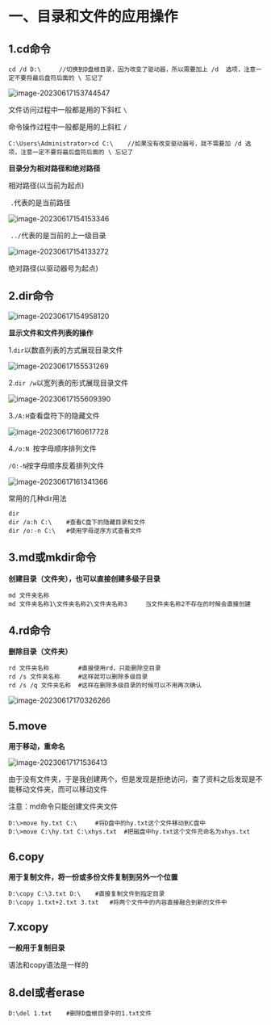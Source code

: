 # 一、目录和文件的应用操作

## 1.cd命令



```
cd /d D:\     //切换到D盘根目录，因为改变了驱动器，所以需要加上 /d  选项，注意一定不要将最后盘符后面的 \ 忘记了
```

![image-20230617153744547](C:\Users\hp\AppData\Roaming\Typora\typora-user-images\image-20230617153744547.png)

文件访问过程中一般都是用的下斜杠 `\`

命令操作过程中一般都是用的上斜杠 `/`

```
C:\Users\Administrator>cd C:\    //如果没有改变驱动器号，就不需要加 /d 选项，注意一定不要将最后盘符后面的 \ 忘记了
```

**目录分为相对路径和绝对路径**

相对路径(以当前为起点)

​	`.`代表的是当前路径

![image-20230617154153346](C:\Users\hp\AppData\Roaming\Typora\typora-user-images\image-20230617154153346.png)

​	`../`代表的是当前的上一级目录

![image-20230617154133272](C:\Users\hp\AppData\Roaming\Typora\typora-user-images\image-20230617154133272.png)

绝对路径(以驱动器号为起点)

## 2.dir命令

![image-20230617154958120](C:\Users\hp\AppData\Roaming\Typora\typora-user-images\image-20230617154958120.png)

**显示文件和文件列表的操作**

1.`dir`以数直列表的方式展现目录文件

![image-20230617155531269](C:\Users\hp\AppData\Roaming\Typora\typora-user-images\image-20230617155531269.png)

2.`dir /w`以宽列表的形式展现目录文件

![image-20230617155609390](C:\Users\hp\AppData\Roaming\Typora\typora-user-images\image-20230617155609390.png)

3.`/A:H`查看盘符下的隐藏文件

![image-20230617160617728](C:\Users\hp\AppData\Roaming\Typora\typora-user-images\image-20230617160617728.png)

4.`/o:N `按字母顺序排列文件

`/O:-N`按字母顺序反着排列文件

![image-20230617161341366](C:\Users\hp\AppData\Roaming\Typora\typora-user-images\image-20230617161341366.png)

常用的几种dir用法

```
dir
dir /a:h C:\	#查看C盘下的隐藏目录和文件
dir /o:-n C:\	#使用字母逆序方式查看文件
```

## 3.md或mkdir命令

**创建目录（文件夹），也可以直接创建多级子目录**

```
md 文件夹名称
md 文件夹名称1\文件夹名称2\文件夹名称3		当文件夹名称2不存在的时候会直接创建

```

## 4.rd命令

**删除目录（文件夹）**

```
rd 文件夹名称 		#直接使用rd，只能删除空目录
rd /s 文件夹名称 	#这样就可以删除多级目录
rd /s /q 文件夹名称 	#这样在删除多级目录的时候可以不用再次确认
```

![image-20230617170326266](C:\Users\hp\AppData\Roaming\Typora\typora-user-images\image-20230617170326266.png)

## 5.move

**用于移动，重命名**

![image-20230617171536413](C:\Users\hp\AppData\Roaming\Typora\typora-user-images\image-20230617171536413.png)

由于没有文件夹，于是我创建两个，但是发现是拒绝访问，查了资料之后发现是不能移动文件夹，而可以移动文件

注意：md命令只能创建文件夹文件

```
D:\>move hy.txt C:\ 	#将D盘中的hy.txt这个文件移动到C盘中
D:\>move C:\hy.txt C:\xhys.txt 	#把磁盘中hy.txt这个文件充命名为xhys.txt
```

## 6.copy

**用于复制文件，将一份或多份文件复制到另外一个位置**

```
D:\copy C:\3.txt D:\ 	#直接复制文件到指定目录
D:\copy 1.txt+2.txt 3.txt 	#将两个文件中的内容直接融合到新的文件中
```

## 7.xcopy

**一般用于复制目录**



语法和copy语法是一样的

## 8.del或者erase

```
D:\del 1.txt 	#删除D盘根目录中的1.txt文件
```


